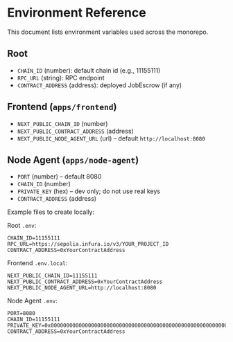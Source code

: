 # Environment Reference

This document lists environment variables used across the monorepo.

## Root
- `CHAIN_ID` (number): default chain id (e.g., 11155111)
- `RPC_URL` (string): RPC endpoint
- `CONTRACT_ADDRESS` (address): deployed JobEscrow (if any)

## Frontend (`apps/frontend`)
- `NEXT_PUBLIC_CHAIN_ID` (number)
- `NEXT_PUBLIC_CONTRACT_ADDRESS` (address)
- `NEXT_PUBLIC_NODE_AGENT_URL` (url) – default `http://localhost:8080`

## Node Agent (`apps/node-agent`)
- `PORT` (number) – default 8080
- `CHAIN_ID` (number)
- `PRIVATE_KEY` (hex) – dev only; do not use real keys
- `CONTRACT_ADDRESS` (address)

Example files to create locally:

Root `.env`:
```
CHAIN_ID=11155111
RPC_URL=https://sepolia.infura.io/v3/YOUR_PROJECT_ID
CONTRACT_ADDRESS=0xYourContractAddress
```

Frontend `.env.local`:
```
NEXT_PUBLIC_CHAIN_ID=11155111
NEXT_PUBLIC_CONTRACT_ADDRESS=0xYourContractAddress
NEXT_PUBLIC_NODE_AGENT_URL=http://localhost:8080
```

Node Agent `.env`:
```
PORT=8080
CHAIN_ID=11155111
PRIVATE_KEY=0x0000000000000000000000000000000000000000000000000000000000000001
CONTRACT_ADDRESS=0xYourContractAddress
```
